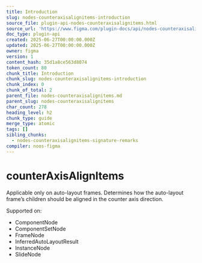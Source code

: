 ```yaml
---
title: Introduction
slug: nodes-counteraxisalignitems-introduction
source_file: plugin-api-nodes-counteraxisalignitems.html
source_url: 'https://www.figma.com/plugin-docs/api/nodes-counteraxisalignitems/'
doc_type: plugin-api
created: 2025-06-27T00:00:00.000Z
updated: 2025-06-27T00:00:00.000Z
owner: figma
version: 1
content_hash: 35d1a8ce563d8074
token_count: 80
chunk_title: Introduction
chunk_slug: nodes-counteraxisalignitems-introduction
chunk_index: 0
chunk_of_total: 2
parent_file: nodes-counteraxisalignitems.md
parent_slug: nodes-counteraxisalignitems
char_count: 278
heading_level: h2
chunk_type: guide
merge_type: atomic
tags: []
sibling_chunks:
  - nodes-counteraxisalignitems-signature-remarks
compiler: noos-figma
---
```


# counterAxisAlignItems

Applicable only on auto-layout frames. Determines how the auto-layout frame’s children should be aligned in the counter axis direction.

 Supported on:

- ComponentNode
- ComponentSetNode
- FrameNode
- InferredAutoLayoutResult
- InstanceNode
- SlideNode
